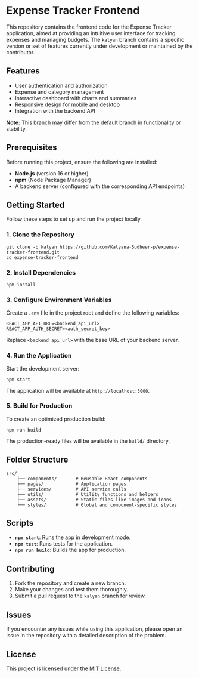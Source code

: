 # Expense Tracker Frontend

This repository contains the frontend code for the Expense Tracker application, aimed at providing an intuitive user interface for tracking expenses and managing budgets. The `kalyan` branch contains a specific version or set of features currently under development or maintained by the contributor.

## Features

- User authentication and authorization
- Expense and category management
- Interactive dashboard with charts and summaries
- Responsive design for mobile and desktop
- Integration with the backend API

**Note:** This branch may differ from the default branch in functionality or stability.

## Prerequisites

Before running this project, ensure the following are installed:

- **Node.js** (version 16 or higher)
- **npm** (Node Package Manager)
- A backend server (configured with the corresponding API endpoints)

## Getting Started

Follow these steps to set up and run the project locally.

### 1. Clone the Repository

```
git clone -b kalyan https://github.com/Kalyana-Sudheer-p/expense-tracker-frontend.git
cd expense-tracker-frontend
```

### 2. Install Dependencies

```
npm install
```

### 3. Configure Environment Variables

Create a `.env` file in the project root and define the following variables:

```
REACT_APP_API_URL=<backend_api_url>
REACT_APP_AUTH_SECRET=<auth_secret_key>
```

Replace `<backend_api_url>` with the base URL of your backend server.

### 4. Run the Application

Start the development server:

```
npm start
```

The application will be available at `http://localhost:3000`.

### 5. Build for Production

To create an optimized production build:

```
npm run build
```

The production-ready files will be available in the `build/` directory.

## Folder Structure

```
src/
	├── components/       # Reusable React components
    ├── pages/            # Application pages
    ├── services/         # API service calls
    ├── utils/            # Utility functions and helpers
    ├── assets/           # Static files like images and icons
    └── styles/           # Global and component-specific styles
```

## Scripts

- **`npm start`**: Runs the app in development mode.
- **`npm test`**: Runs tests for the application.
- **`npm run build`**: Builds the app for production.

## Contributing

1. Fork the repository and create a new branch.
2. Make your changes and test them thoroughly.
3. Submit a pull request to the `kalyan` branch for review.

## Issues

If you encounter any issues while using this application, please open an issue in the repository with a detailed description of the problem.

## License

This project is licensed under the [MIT License](LICENSE).
